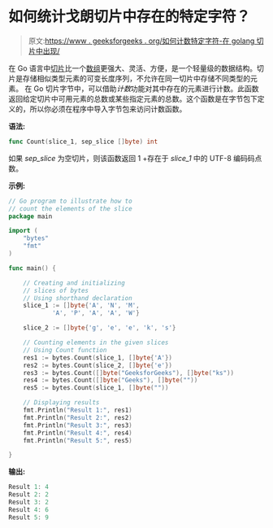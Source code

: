 # 如何统计戈朗切片中存在的特定字符？

> 原文:[https://www . geeksforgeeks . org/如何计数特定字符-在 golang 切片中出现/](https://www.geeksforgeeks.org/how-to-count-specific-characters-present-in-the-slice-in-golang/)

在 Go 语言中[切片](https://www.geeksforgeeks.org/slices-in-golang/)比一个[数组](https://www.geeksforgeeks.org/arrays-in-go/)更强大、灵活、方便，是一个轻量级的数据结构。切片是存储相似类型元素的可变长度序列，不允许在同一切片中存储不同类型的元素。
在 Go 切片字节中，可以借助*计数*功能对其中存在的元素进行计数。此函数返回给定切片中可用元素的总数或某些指定元素的总数。这个函数是在字节包下定义的，所以你必须在程序中导入字节包来访问计数函数。

**语法:**

```go
func Count(slice_1, sep_slice []byte) int
```

如果 *sep_slice* 为空切片，则该函数返回 1 +存在于 *slice_1* 中的 UTF-8 编码码点数。

**示例:**

```go
// Go program to illustrate how to
// count the elements of the slice
package main

import (
    "bytes"
    "fmt"
)

func main() {

    // Creating and initializing 
    // slices of bytes
    // Using shorthand declaration
    slice_1 := []byte{'A', 'N', 'M',
            'A', 'P', 'A', 'A', 'W'}

    slice_2 := []byte{'g', 'e', 'e', 'k', 's'}

    // Counting elements in the given slices
    // Using Count function
    res1 := bytes.Count(slice_1, []byte{'A'})
    res2 := bytes.Count(slice_2, []byte{'e'})
    res3 := bytes.Count([]byte("GeeksforGeeks"), []byte("ks"))
    res4 := bytes.Count([]byte("Geeks"), []byte(""))
    res5 := bytes.Count(slice_1, []byte(""))

    // Displaying results
    fmt.Println("Result 1:", res1)
    fmt.Println("Result 2:", res2)
    fmt.Println("Result 3:", res3)
    fmt.Println("Result 4:", res4)
    fmt.Println("Result 5:", res5)

}
```

**输出:**

```go
Result 1: 4
Result 2: 2
Result 3: 2
Result 4: 6
Result 5: 9

```